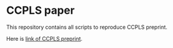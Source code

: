 # CCPLS paper

This repository contains all scripts to reproduce CCPLS preprint.

Here is [link of CCPLS preprint](https://www.biorxiv.org/content/10.1101/2022.01.12.476034v1).
